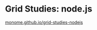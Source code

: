 # Grid Studies: node.js

[monome.github.io/grid-studies-nodejs](http://monome.github.io/grid-studies-nodejs)


